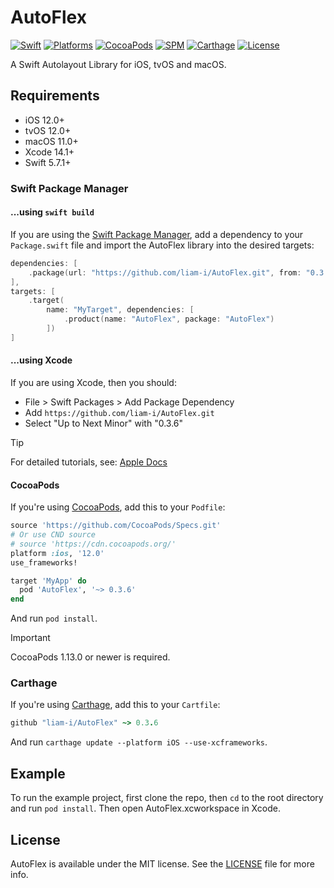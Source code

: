 # AutoFlex

<!-- [![CI Status](https://img.shields.io/travis/Liam/AutoFlex.svg?style=flat)](https://travis-ci.org/Liam/AutoFlex) -->
[![Swift](https://img.shields.io/badge/Swift-5.7_5.8_5.9_5.10-orange?style=flat-square)](https://img.shields.io/badge/Swift-5.7_5.8_5.9_5.10-Orange?style=flat-square)
[![Platforms](https://img.shields.io/badge/Platforms-iOS_tvOS_macOS_visionOS-yellowgreen?style=flat-square)](https://img.shields.io/badge/Platforms-iOS_tvOS_macOS_visionOS-Green?style=flat-square)
[![CocoaPods](https://img.shields.io/cocoapods/v/AutoFlex.svg?style=flat)](https://cocoapods.org/pods/AutoFlex)
[![SPM](https://img.shields.io/badge/SPM-supported-DE5C43.svg?style=flat)](https://swift.org/package-manager)
[![Carthage](https://img.shields.io/badge/Carthage-supported-4BC51D.svg?style=flat-square)](https://github.com/Carthage/Carthage)
[![License](https://img.shields.io/cocoapods/l/AutoFlex.svg?style=flat)](https://github.com/liam-i/AutoFlex/blob/main/LICENSE)
<!--[![Doc](https://img.shields.io/badge/Swift-Doc-DE5C43.svg?style=flat)](https://liam-i.github.io/AutoFlex/main/documentation/autoflex) -->

A Swift Autolayout Library for iOS, tvOS and macOS.

## Requirements

* iOS 12.0+
* tvOS 12.0+
* macOS 11.0+ 
* Xcode 14.1+
* Swift 5.7.1+

### Swift Package Manager

#### ...using `swift build`

If you are using the [Swift Package Manager](https://www.swift.org/documentation/package-manager), add a dependency to your `Package.swift` file and import the AutoFlex library into the desired targets:
```swift
dependencies: [
    .package(url: "https://github.com/liam-i/AutoFlex.git", from: "0.3.6")
],
targets: [
    .target(
        name: "MyTarget", dependencies: [
            .product(name: "AutoFlex", package: "AutoFlex")
        ])
]
```

#### ...using Xcode

If you are using Xcode, then you should:

- File > Swift Packages > Add Package Dependency
- Add `https://github.com/liam-i/AutoFlex.git`
- Select "Up to Next Minor" with "0.3.6"

> [!TIP]
> For detailed tutorials, see: [Apple Docs](https://developer.apple.com/documentation/xcode/adding-package-dependencies-to-your-app)

#### CocoaPods

If you're using [CocoaPods](https://cocoapods.org), add this to your `Podfile`:

```ruby
source 'https://github.com/CocoaPods/Specs.git'
# Or use CND source
# source 'https://cdn.cocoapods.org/'
platform :ios, '12.0'
use_frameworks!

target 'MyApp' do
  pod 'AutoFlex', '~> 0.3.6'
end
```

And run `pod install`.

> [!IMPORTANT]  
> CocoaPods 1.13.0 or newer is required.

### Carthage

If you're using [Carthage](https://github.com/Carthage/Carthage), add this to your `Cartfile`:

```ruby
github "liam-i/AutoFlex" ~> 0.3.6
```

And run `carthage update --platform iOS --use-xcframeworks`.

## Example

To run the example project, first clone the repo, then `cd` to the root directory and run `pod install`. Then open AutoFlex.xcworkspace in Xcode.

## License

AutoFlex is available under the MIT license. See the [LICENSE](./LICENSE) file for more info.
